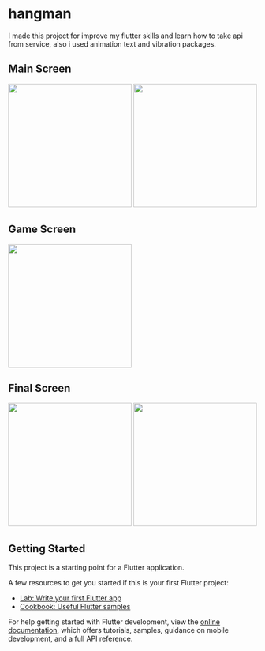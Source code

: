 # hangman

I made this project for improve my flutter skills and learn how to take api from service, also i used animation text and vibration packages.

## Main Screen
<img src="https://user-images.githubusercontent.com/113512628/195694697-24ea5d9f-4ace-4760-ba3f-42e7c16b7cb4.png" width="250">           <img src="https://user-images.githubusercontent.com/113512628/195694768-f95e7e88-6d61-4ec8-8b61-206bc2883c34.png" width="250">

## Game Screen
<img src="https://user-images.githubusercontent.com/113512628/195694802-5b12907c-0c3d-475a-8e3d-ccc5e287d885.png" width="250">


## Final Screen
<img src="https://user-images.githubusercontent.com/113512628/195694823-b41e981e-313e-4e60-84b3-f6a775bc4be5.png" width="250"> <img src="https://user-images.githubusercontent.com/113512628/195694845-951906a8-a784-429f-a2d8-54fd9c5a0635.png" width="250">


## Getting Started

This project is a starting point for a Flutter application.

A few resources to get you started if this is your first Flutter project:

- [Lab: Write your first Flutter app](https://docs.flutter.dev/get-started/codelab)
- [Cookbook: Useful Flutter samples](https://docs.flutter.dev/cookbook)

For help getting started with Flutter development, view the
[online documentation](https://docs.flutter.dev/), which offers tutorials,
samples, guidance on mobile development, and a full API reference.
